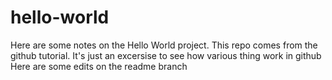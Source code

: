 # hello-world
Here are some notes on the Hello World project.
This repo comes from the github tutorial. It's just an excersise to see how various thing work in github
Here are some edits on the readme branch
